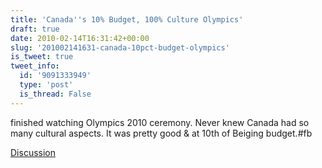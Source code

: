 ```yaml
---
title: 'Canada''s 10% Budget, 100% Culture Olympics'
draft: true
date: 2010-02-14T16:31:42+00:00
slug: '201002141631-canada-10pct-budget-olympics'
is_tweet: true
tweet_info:
  id: '9091333949'
  type: 'post'
  is_thread: False
---
```




finished watching Olympics 2010 ceremony. Never knew Canada had so many cultural aspects. It was pretty good & at 10th of Beiging budget.#fb

[Discussion](https://x.com/sytelus/status/9091333949)
